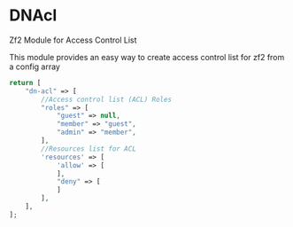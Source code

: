 # DNAcl
Zf2 Module for Access Control List

This module provides an easy way to create access control list for zf2 from a config array

```php
return [
    "dn-acl" => [
        //Access control list (ACL) Roles
        "roles" => [
            "guest" => null,
            "member" => "guest",
            "admin" => "member",
        ],
        //Resources list for ACL
        'resources' => [
            'allow' => [
            ],
            "deny" => [
            ]
        ],
    ],
];
```

